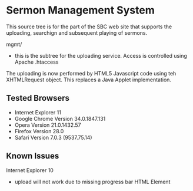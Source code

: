 Sermon Management System
========================

This source tree is for the part of the SBC web site that supports the uploading, searchign and subsequent playing of sermons.

mgmt/
- this is the subtree for the uploading service. Access is controlled using Apache .htaccess

The uploading is now performed by HTML5 Javascript code using teh XHTMLRequest object. This replaces a Java Applet implementation.

Tested Browsers
---------------
- Internet Explorer 11
- Google Chrome Version 34.0.1847.131
- Opera Version 21.0.1432.57
- Firefox Version 28.0
- Safari Version 7.0.3 (9537.75.14)  

Known Issues
------------
Internet Explorer 10
- upload will not work due to missing progress bar HTML Element
